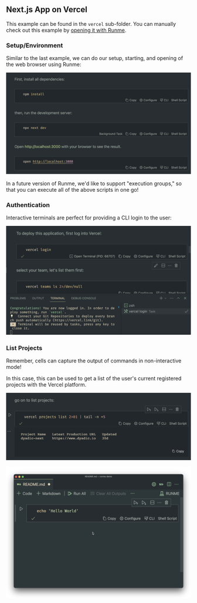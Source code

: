 ## Next.js App on Vercel

This example can be found in the `vercel` sub-folder. You can manually check out this example by [opening it with Runme](https://runme.dev/api/runme?repository=https%3A%2F%2Fgithub.com%2Fstateful%2Fvscode-runme.git&fileToOpen=examples%2Fvercel%2FREADME.md).

### Setup/Environment

Similar to the last example, we can do our setup, starting, and opening of the web browser using Runme:

![setup environment in vs code](../../static/img/setup-environment.png)

In a future version of Runme, we'd like to support "execution groups," so that you can execute all of the above scripts in one go!

### Authentication

Interactive terminals are perfect for providing a CLI login to the user:

![deploy application in vercel](../../static/img/deploy-in-vercel.png)

### List Projects

Remember, cells can capture the output of commands in non-interactive mode!

In this case, this can be used to get a list of the user's current registered projects with the Vercel platform.

![list projects in vercel](../../static/img/list-projects-vercel.png)

![run hello world in vs code](../../static/img/run-hello-world.gif)